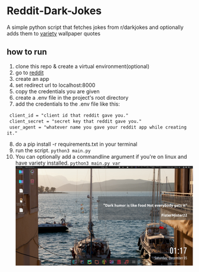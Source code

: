# Reddit-Dark-Jokes
A simple python script that fetches jokes from r/darkjokes and optionally adds them to [variety](http://peterlevi.com/variety/) wallpaper quotes
## how to run
1. clone this repo & create a virtual environment(optional)
2. go to [reddit](https://www.reddit.com/prefs/apps)
3. create an app
4. set redirect url to localhost:8000
5. copy the credentials you are given
6. create a .env file in the project's root directory
7. add the credentials to the .env file like this:
  ```
   client_id = "client id that reddit gave you."
   client_secret = "secret key that reddit gave you."
   user_agent = "whatever name you gave your reddit app while creating it."
   ```
8. do a pip install -r requirements.txt in your terminal
10. run the script. `python3 main.py`
11. You can optionally add a commandline argument if you're on linux and have variety installed.
  `
  python3 main.py var
  `
  ![screenshot](https://github.com/elkiplangat/Reddit-Dark-Jokes/blob/main/Screenshot.png?raw=true)
  
 
  
